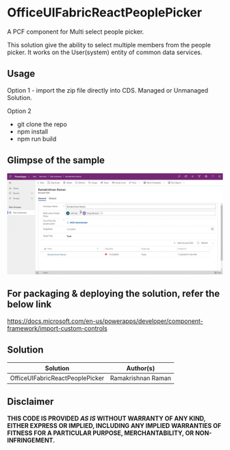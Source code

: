 # OfficeUIFabricReactPeoplePicker

A PCF component for Multi select people picker. 

This solution give the ability to select multiple members from the people picker. It works on the User(system) entity of common data services.

## Usage

Option 1 - import the zip file directly into CDS. Managed or Unmanaged Solution.

Option 2 
- git clone the repo
- npm install
- npm run build

## Glimpse of the sample 

![](assets/Peoplepicker.gif)

## For packaging & deploying the solution, refer the below link

 https://docs.microsoft.com/en-us/powerapps/developer/component-framework/import-custom-controls 

## Solution

Solution|Author(s)
--------|---------
OfficeUIFabricReactPeoplePicker|Ramakrishnan Raman

## Disclaimer

**THIS CODE IS PROVIDED *AS IS* WITHOUT WARRANTY OF ANY KIND, EITHER EXPRESS OR IMPLIED, INCLUDING ANY IMPLIED WARRANTIES OF FITNESS FOR A PARTICULAR PURPOSE, MERCHANTABILITY, OR NON-INFRINGEMENT.**
